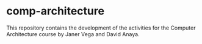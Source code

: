 # comp-architecture
This repository contains the development of the activities for the Computer Architecture course by Janer Vega and David Anaya.
#
